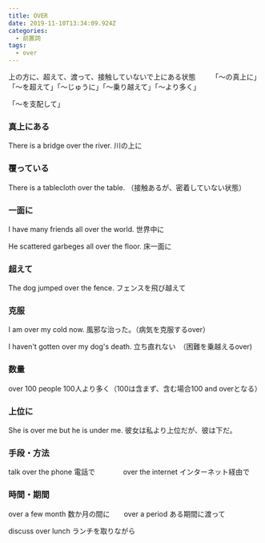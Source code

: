 ```yaml
---
title: OVER
date: 2019-11-10T13:34:09.924Z
categories:
  - 前置詞
tags:
  - over
---
```

 上の方に、超えて、渡って、接触していないで上にある状態　　
「～の真上に」「～を超えて」「～じゅうに」「～乗り越えて」「～より多く」
 
「～を支配して」
 

### 真上にある
 There is a bridge over the river.  川の上に
 

### 覆っている
 There is a tablecloth over the table.  （接触あるが、密着していない状態）
 

### 一面に
 

I have many friends all over the world.  世界中に
 
He scattered garbeges all over the floor.  床一面に
 

### 超えて
 

The dog jumped over the fence.  フェンスを飛び越えて
 

### 克服
 

I am over my cold now.  風邪な治った。（病気を克服するover）
 
I haven't gotten over my dog's death.  立ち直れない　（困難を乗越えるover)
 

### 数量
 

over 100 people  100人より多く（100は含まず、含む場合100 and overとなる）　
 
### 上位に
 

She is over me but he is under me.  彼女は私より上位だが、彼は下だ。
 

### 手段・方法
 

talk over the phone 電話で　　　　over the internet  インターネット経由で
 

### 時間・期間
 over a few month 数か月の間に　　over a period ある期間に渡って
 
discuss over lunch ランチを取りながら

